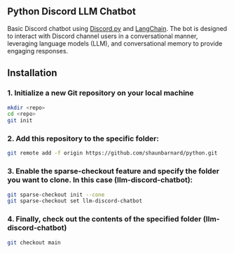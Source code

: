 ## Python Discord LLM Chatbot

Basic Discord chatbot using [Discord.py](https://github.com/Rapptz/discord.py) and [LangChain](https://github.com/langchain-ai/langchain). The bot is designed to interact with Discord channel users in a conversational manner, leveraging language models (LLM), and conversational memory to provide engaging responses.

## Installation

### 1. Initialize a new Git repository on your local machine
```bash
mkdir <repo>
cd <repo>
git init
```

### 2. Add this repository to the specific folder:
```bash
git remote add -f origin https://github.com/shaunbarnard/python.git
```

### 3. Enable the sparse-checkout feature and specify the folder you want to clone. In this case (llm-discord-chatbot):
```bash
git sparse-checkout init --cone
git sparse-checkout set llm-discord-chatbot
```

### 4. Finally, check out the contents of the specified folder (llm-discord-chatbot)
```bash
git checkout main
```
